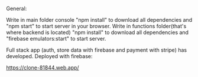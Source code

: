 General:

Write in main folder console "npm install" to download all dependencies and "npm start" to start server in your browser.
Write in functions folder(that's where backend is located) "npm install" to download all dependencies and "firebase emulators:start" to start server.  

Full stack app (auth, store data with firebase and payment with stripe) has developed.
Deployed with firebase:

https://clone-81844.web.app/
